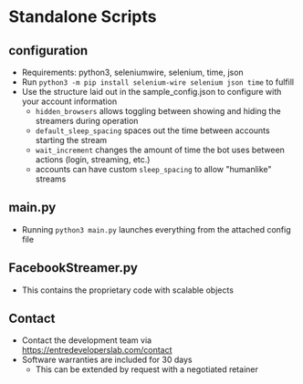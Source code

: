 # Standalone Scripts

## configuration
- Requirements: python3, seleniumwire, selenium, time, json
- Run `python3 -m pip install selenium-wire selenium json time` to fulfill
- Use the structure laid out in the sample_config.json to configure with your account information
  - `hidden_browsers` allows toggling between showing and hiding the streamers during operation
  - `default_sleep_spacing` spaces out the time between accounts starting the stream
  - `wait_increment` changes the amount of time the bot uses between actions (login, streaming, etc.)
  - accounts can have custom `sleep_spacing` to allow "humanlike" streams

## main.py
- Running `python3 main.py` launches everything from the attached config file

## FacebookStreamer.py
- This contains the proprietary code with scalable objects

## Contact
- Contact the development team via https://entredeveloperslab.com/contact
- Software warranties are included for 30 days
    - This can be extended by request with a negotiated retainer
